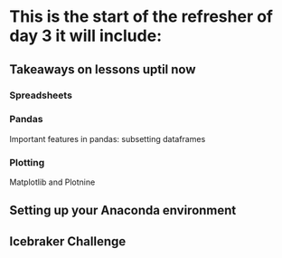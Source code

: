 # This is the start of the refresher of day 3 it will include:

## Takeaways on lessons uptil now

### Spreadsheets
### Pandas
Important features in pandas: subsetting dataframes
### Plotting
Matplotlib and Plotnine





## Setting up your Anaconda environment

## Icebraker Challenge



